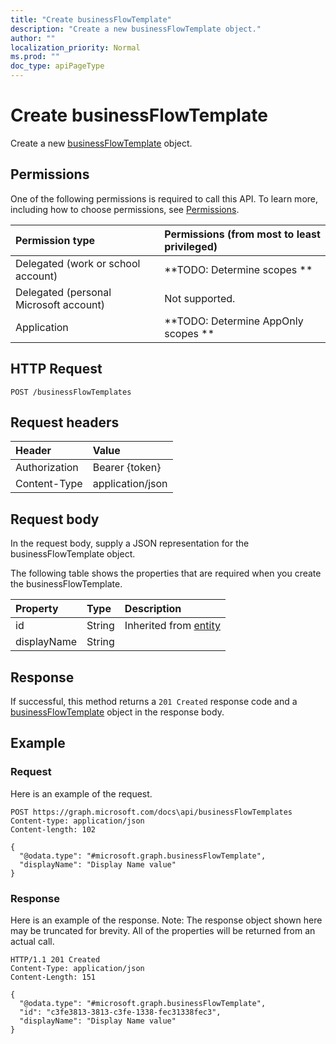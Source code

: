 ```yaml
---
title: "Create businessFlowTemplate"
description: "Create a new businessFlowTemplate object."
author: ""
localization_priority: Normal
ms.prod: ""
doc_type: apiPageType
---
```


# Create businessFlowTemplate

Create a new [businessFlowTemplate](../resources/businessflowtemplate.md) object.

## Permissions
One of the following permissions is required to call this API. To learn more, including how to choose permissions, see [Permissions](/concepts/permissions-reference.md).

|Permission type|Permissions (from most to least privileged)|
|:---|:---|
|Delegated (work or school account)|**TODO: Determine scopes **|
|Delegated (personal Microsoft account)|Not supported.|
|Application|**TODO: Determine AppOnly scopes **|

## HTTP Request
<!-- {
  "blockType": "ignored"
}
-->
``` http
POST /businessFlowTemplates
```

## Request headers
|Header|Value|
|:---|:---|
|Authorization|Bearer {token}|
|Content-Type|application/json|

## Request body
In the request body, supply a JSON representation for the businessFlowTemplate object.

The following table shows the properties that are required when you create the businessFlowTemplate.

|Property|Type|Description|
|:---|:---|:---|
|id|String| Inherited from [entity](../resources/entity.md)|
|displayName|String||



## Response
If successful, this method returns a `201 Created` response code and a [businessFlowTemplate](../resources/businessflowtemplate.md) object in the response body.

## Example

### Request
Here is an example of the request.
<!-- {
  "blockType": "request",
  "name": "create_businessflowtemplate_from_businessflowtemplates"
}
-->
``` http
POST https://graph.microsoft.com/docs\api/businessFlowTemplates
Content-type: application/json
Content-length: 102

{
  "@odata.type": "#microsoft.graph.businessFlowTemplate",
  "displayName": "Display Name value"
}
```

### Response
Here is an example of the response. Note: The response object shown here may be truncated for brevity. All of the properties will be returned from an actual call.
<!-- {
  "blockType": "response",
  "truncated": true,
  "@odata.type": "microsoft.graph.businessflowtemplate"
}
-->
``` http
HTTP/1.1 201 Created
Content-Type: application/json
Content-Length: 151

{
  "@odata.type": "#microsoft.graph.businessFlowTemplate",
  "id": "c3fe3813-3813-c3fe-1338-fec31338fec3",
  "displayName": "Display Name value"
}
```

